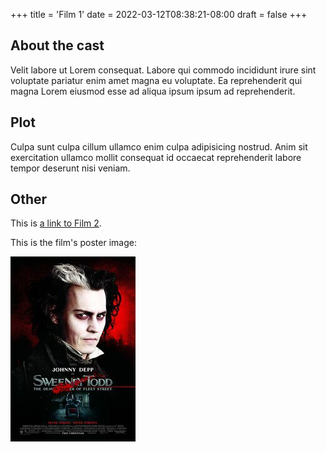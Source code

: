 +++
title = 'Film 1'
date = 2022-03-12T08:38:21-08:00
draft = false
+++
## About the cast

Velit labore ut Lorem consequat. Labore qui commodo incididunt irure sint voluptate pariatur enim amet magna eu voluptate. Ea reprehenderit qui magna Lorem eiusmod esse ad aliqua ipsum ipsum ad reprehenderit.

## Plot

Culpa sunt culpa cillum ullamco enim culpa adipisicing nostrud. Anim sit exercitation ullamco mollit consequat id occaecat reprehenderit labore tempor deserunt nisi veniam. 

## Other

This is [a link to Film 2](film-2 "I am a link").

This is the film's poster image:

![Film 1](poster.jpg "I am an image")
